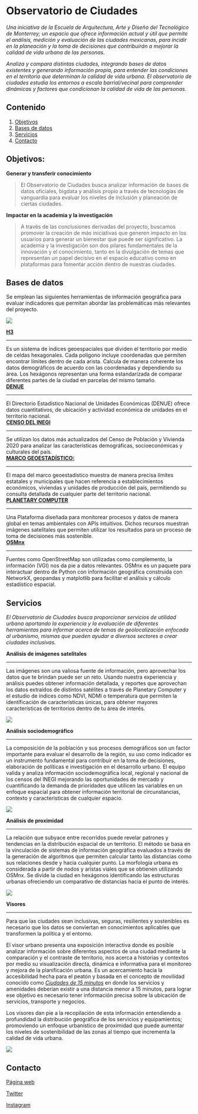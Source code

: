 # Observatorio de Ciudades 
_Una iniciativa de la Escuela de Arquitectura, Arte y Diseño del Tecnológico de Monterrey; un espacio que ofrece información actual y útil que permite el análisis, medición y evaluación de las ciudades mexicanas, para incidir en la planeación y la toma de decisiones que contribuirán a mejorar la calidad de vida urbana de las personas._    

_Analiza y compara distintas ciudades, integrando bases de datos existentes y generando información propia, para entender las condiciones en el territorio que determinan la calidad de vida urbana. El observatorio de ciudades estudia los entornos a escala barrial/vecinal para comprender dinámicas y factores que condicionan la calidad de vida de las personas._

## Contenido 
1. [Objetivos](#objetivos)
2. [Bases de datos](#bases-de-datos)
3. [Servicios](#servicios)
4. [Contacto](#contacto)

## Objetivos:

**Generar y transferir conocimiento**

>El Observatorio de Ciudades busca analizar información de bases de datos oficiales, bigdata y análisis propio a través de tecnologías de vanguardia para evaluar los niveles de inclusión y planeación de ciertas ciudades.

**Impactar en la academia y la investigación**

>A través de las conclusiones derivadas del proyecto, buscamos promover la creación de más iniciativas que generen impacto en los usuarios para generar un bienestar que puede ser significativo. La academia y la investigación son dos pilares fundamentales de la innovación y el conocimiento, tanto en la divulgación de temas que representan un papel decisivo en el espacio educativo como en plataformas para fomentar acción dentro de nuestras ciudades.


## Bases de datos 
Se emplean las siguientes herramientas de información geográfica para evaluar indicadores que permitan abordar las problemáticas más relevantes del proyecto. 

![ ](output/figures/Guadalajara_dist_farmacias.png)

[**H3**](https://h3geo.org/docs/)
***
Es un sistema de índices geoespaciales que dividen el territorio por medio de celdas hexagonales. Cada polígono incluye coordenadas que permiten encontrar límites dentro de cada arista. Calcula de manera coherente los datos demográficos de acuerdo con las coordenadas y dependiendo su área. Los hexágonos representan una forma estandarizada de comparar diferentes partes de la ciudad en parcelas del mismo tamaño.      
[**DENUE**](https://www.inegi.org.mx/app/mapa/denue/default.aspx)
***
El Directorio Estadístico Nacional de Unidades Económicas (DENUE) ofrece datos cuantitativos, de ubicación y actividad económica de unidades en el territorio nacional.      
[**CENSO DEL INEGI**](https://www.inegi.org.mx/programas/ccpv/2020/default.html#Resultados_generales)
***
Se utilizan los datos más actualizados del  Censo de Población y Vivienda 2020 para analizar las características demográficas, socioeconómicas y culturales del país.      
[**MARCO GEOESTADÍSTICO:**](https://www.inegi.org.mx/temas/mg/#Mapa)  
***
El mapa del marco geoestadístico muestra de manera precisa límites estatales y municipales que hacen referencia a establecimientos económicos, viviendas y unidades de producción del país, permitiendo su consulta detallada de cualquier parte del territorio nacional.      
[**PLANETARY COMPUTER**](https://planetarycomputer.microsoft.com/:)
***
Una Plataforma diseñada para monitorear procesos y datos de manera global en temas ambientales con APIs intuitivos. Dichos recursos muestran imágenes satelitales que permiten utilizar los resultados para un proceso de toma de decisiones más sostenible.      
[**OSMnx**](https://osmnx.readthedocs.io/en/latest/)
***
Fuentes como OpenStreetMap son utilizadas como complemento, la información (VGI) nos da pie a datos relevantes. OSMnx es un paquete para interactuar dentro de Python con información geográfica construida con NetworkX, geopandas y matplotlib para facilitar el análisis y cálculo estadístico espacial.  
## Servicios

_El Observatorio de Ciudades busca proporcionar servicios de utilidad urbana aportando la experiencia y la evaluación de diferentes herramientas para informar acerca de temas de geolocalización enfocada al urbanismo, mismas que pueden ayudar a diversos sectores a crear ciudades inclusivas._

**Análisis de imágenes satelitales**
***
Las imágenes son una valiosa fuente de información, pero aprovechar los datos que te brindan puede ser un reto. Usando nuestra experiencia y análisis puedes obtener información detallada, y reportes que aprovechan los datos extraídos de distintos satélites a través de Planetary Computer y  el estudio de índices como NDVI, NDMI o temperatura que permiten la identificación de características únicas, para obtener mayores características de territorios dentro de tu área de interés.

![](https://raw.githubusercontent.com/avdesni/Imagenes_Observatorio/main/NDVI_AGS_IMGN_SAT.png)


**Análisis sociodemográfico**
***
La composición de la población y sus procesos demográficos son un factor importante para evaluar el desarrollo de la región, su uso como indicador es un instrumento fundamental para contribuir en la toma de decisiones, elaboración de políticas e investigación en el desarrollo urbano. El equipo valida y analiza información sociodemográfica local, regional y nacional de los censos del INEGI mejorando las oportunidades de mercado y cuantificando la demanda de prioridades que utilicen las variables en un enfoque espacial para obtener información territorial de circunstancias, contexto y características de cualquier espacio. 

![](https://raw.githubusercontent.com/avdesni/Imagenes_Observatorio/main/QRO__ANÁLISIS_SOCIODEMOGRÁFICO.png)

**Análisis de proximidad**
***
La relación que subyace entre recorridos puede revelar patrones y tendencias en la distribución espacial de un territorio. El método se basa en la vinculación de sistemas de información geográfica evaluados a través de la generación de algoritmos que permiten calcular tanto las distancias como sus relaciones desde y hacia cualquier punto.
La morfología urbana es considerada a partir de nodos y aristas viales que se obtienen utilizando OSMnx. Se divide la ciudad en hexágonos identificando las estructuras urbanas ofreciendo un comparativo de distancias hacia el punto de interés.


![](https://raw.githubusercontent.com/avdesni/Imagenes_Observatorio/main/Prox_index.png)

**Visores**
***
Para que las ciudades sean inclusivas, seguras, resilientes y sostenibles es necesario que los datos se conviertan en conocimientos aplicables que transformen la política y el entorno.

El visor urbano presenta una exposición interactiva donde es posible analizar información sobre diferentes aspectos de una ciudad mediante la comparación y el contraste de territorio, nos acerca a historias y contextos por medio su visualización directa, dinámica e informativa para el monitoreo y mejora de la planificación urbana. Es un acercamiento hacia la accesibilidad hecha para el peatón y basada en el concepto de movilidad conocido como [_Ciudades de 15 minutos_](https://www.mdpi.com/2624-6511/4/1/6) en donde los servicios y amenidades deberían existir a una distancia menor a 15 minutos, para lograr ese objetivo es necesario tener información precisa sobre la ubicación de servicios, transporte y negocios.   

Los visores dan pie a la recopilación de esta información entendiendo a profundidad la distribución geográfica de los servicios y equipamientos; promoviendo un enfoque urbanístico de proximidad que puede aumentar los niveles de sostenibilidad de las zonas al tiempo que incrementa la calidad de vida urbana.


![](https://raw.githubusercontent.com/avdesni/Imagenes_Observatorio/main/Visores.png)


## Contacto

[Página web](https://observatoriodeciudades.mx/)

[Twitter](https://twitter.com/observacdstec?lang=es)

[Instagram](https://www.instagram.com/observaciudades.tec/)

